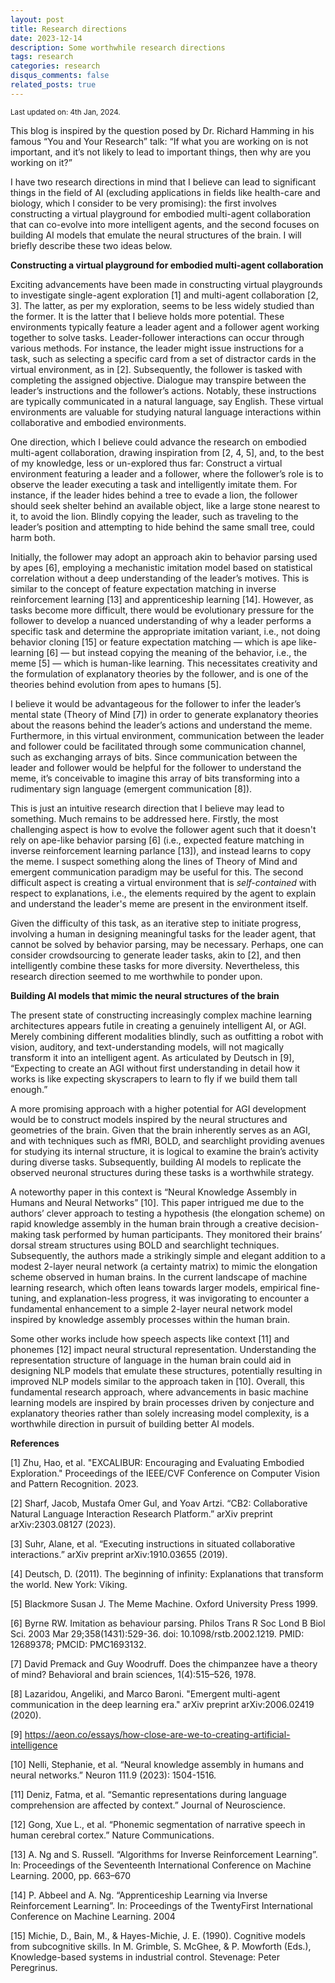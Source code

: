 ```yaml
---
layout: post
title: Research directions
date: 2023-12-14
description: Some worthwhile research directions
tags: research
categories: research 
disqus_comments: false
related_posts: true
---
```


<small>Last updated on: 4th Jan, 2024.</small>

This blog is inspired by the question posed by Dr. Richard Hamming in his famous “You and Your Research” talk: “If what you are working on is not important, and it’s not likely to lead to important things, then why are you working on it?”

I have two research directions in mind that I believe can lead to significant things in the field of AI (excluding applications in fields like health-care and biology, which I consider to be very promising): the first involves constructing a virtual playground for embodied multi-agent collaboration that can co-evolve into more intelligent agents, and the second focuses on building AI models that emulate the neural structures of the brain. I will briefly describe these two ideas below.

**Constructing a virtual playground for embodied multi-agent collaboration** 

Exciting advancements have been made in constructing virtual playgrounds to investigate single-agent exploration [1] and multi-agent collaboration [2, 3]. The latter, as per my exploration, seems to be less widely studied than the former. It is the latter that I believe holds more potential. These environments typically feature a leader agent and a follower agent working together to solve tasks. Leader-follower interactions can occur through various methods. For instance, the leader might issue instructions for a task, such as selecting a specific card from a set of distractor cards in the virtual environment, as in [2]. Subsequently, the follower is tasked with completing the assigned objective. Dialogue may transpire between the leader’s instructions and the follower’s actions. Notably, these instructions are typically communicated in a natural language, say English. These virtual environments are valuable for studying natural language interactions within collaborative and embodied environments.

One direction, which I believe could advance the research on embodied multi-agent collaboration, drawing inspiration from [2, 4, 5], and, to the best of my knowledge, less or un-explored thus far: Construct a virtual environment featuring a leader and a follower, where the follower’s role is to observe the leader executing a task and intelligently imitate them. For instance, if the leader hides behind a tree to evade a lion, the follower should seek shelter behind an available object, like a large stone nearest to it, to avoid the lion. Blindly copying the leader, such as traveling to the leader’s position and attempting to hide behind the same small tree, could harm both.

Initially, the follower may adopt an approach akin to behavior parsing used by apes [6], employing a mechanistic imitation model based on statistical correlation without a deep understanding of the leader’s motives. This is similar to the concept of feature expectation matching in inverse reinforcement learning [13] and apprenticeship learning [14]. However, as tasks become more difficult, there would be evolutionary pressure for the follower to develop a nuanced understanding of why a leader performs a specific task and determine the appropriate imitation variant, i.e., not doing behavior cloning [15] or feature expectation matching ― which is ape like-learning [6] ― but instead copying the meaning of the behavior, i.e., the meme [5] ― which is human-like learning. This necessitates creativity and the formulation of explanatory theories by the follower, and is one of the theories behind evolution from apes to humans [5].

I believe it would be advantageous for the follower to infer the leader’s mental state (Theory of Mind [7]) in order to generate explanatory theories about the reasons behind the leader’s actions and understand the meme. Furthermore, in this virtual environment, communication between the leader and follower could be facilitated through some communication channel, such as exchanging arrays of bits. Since communication between the leader and follower would be helpful for the follower to understand the meme, it’s conceivable to imagine this array of bits transforming into a rudimentary sign language (emergent communication [8]).

This is just an intuitive research direction that I believe may lead to something. Much remains to be addressed here. Firstly, the most challenging aspect is how to evolve the follower agent such that it doesn't rely on ape-like behavior parsing [6] (i.e., expected feature matching in inverse reinforcement learning parlance [13]), and instead learns to copy the meme. I suspect something along the lines of Theory of Mind and emergent communication paradigm may be useful for this. The second difficult aspect is creating a virtual environment that is <i>self-contained</i> with respect to explanations, i.e., the elements required by the agent to explain and understand the leader's meme are present in the environment itself. 

Given the difficulty of this task, as an iterative step to initiate progress, involving a human in designing meaningful tasks for the leader agent, that cannot be solved by behavior parsing, may be necessary. Perhaps, one can consider crowdsourcing to generate leader tasks, akin to [2], and then intelligently combine these tasks for more diversity. Nevertheless, this research direction seemed to me worthwhile to ponder upon.

**Building AI models that mimic the neural structures of the brain**

The present state of constructing increasingly complex machine learning architectures appears futile in creating a genuinely intelligent AI, or AGI. Merely combining different modalities blindly, such as outfitting a robot with vision, auditory, and text-understanding models, will not magically transform it into an intelligent agent. As articulated by Deutsch in [9], “Expecting to create an AGI without first understanding in detail how it works is like expecting skyscrapers to learn to fly if we build them tall enough.”

A more promising approach with a higher potential for AGI development would be to construct models inspired by the neural structures and geometries of the brain. Given that the brain inherently serves as an AGI, and with techniques such as fMRI, BOLD, and searchlight providing avenues for studying its internal structure, it is logical to examine the brain’s activity during diverse tasks. Subsequently, building AI models to replicate the observed neuronal structures during these tasks is a worthwhile strategy.

A noteworthy paper in this context is “Neural Knowledge Assembly in Humans and Neural Networks” [10]. This paper intrigued me due to the authors’ clever approach to testing a hypothesis (the elongation scheme) on rapid knowledge assembly in the human brain through a creative decision-making task performed by human participants. They monitored their brains’ dorsal stream structures using BOLD and searchlight techniques. Subsequently, the authors made a strikingly simple and elegant addition to a modest 2-layer neural network (a certainty matrix) to mimic the elongation scheme observed in human brains. In the current landscape of machine learning research, which often leans towards larger models, empirical fine-tuning, and explanation-less progress, it was invigorating to encounter a fundamental enhancement to a simple 2-layer neural network model inspired by knowledge assembly processes within the human brain.

Some other works include how speech aspects like context [11] and phonemes [12] impact neural structural representation. Understanding the representation structure of language in the human brain could aid in designing NLP models that emulate these structures, potentially resulting in improved NLP models similar to the approach taken in [10]. Overall, this fundamental research approach, where advancements in basic machine learning models are inspired by brain processes driven by conjecture and explanatory theories rather than solely increasing model complexity, is a worthwhile direction in pursuit of building better AI models.

**References**

[1] Zhu, Hao, et al. "EXCALIBUR: Encouraging and Evaluating Embodied Exploration." Proceedings of the IEEE/CVF Conference on Computer Vision and Pattern Recognition. 2023.

[2] Sharf, Jacob, Mustafa Omer Gul, and Yoav Artzi. “CB2: Collaborative Natural Language Interaction Research Platform.” arXiv preprint arXiv:2303.08127 (2023).

[3] Suhr, Alane, et al. “Executing instructions in situated collaborative interactions.” arXiv preprint arXiv:1910.03655 (2019).

[4] Deutsch, D. (2011). The beginning of infinity: Explanations that transform the world. New York: Viking.

[5] Blackmore Susan J. The Meme Machine. Oxford University Press 1999.

[6] Byrne RW. Imitation as behaviour parsing. Philos Trans R Soc Lond B Biol Sci. 2003 Mar 29;358(1431):529-36. doi: 10.1098/rstb.2002.1219. PMID: 12689378; PMCID: PMC1693132.

[7] David Premack and Guy Woodruff. Does the chimpanzee have a theory of mind? Behavioral and brain sciences, 1(4):515–526, 1978.

[8] Lazaridou, Angeliki, and Marco Baroni. "Emergent multi-agent communication in the deep learning era." arXiv preprint arXiv:2006.02419 (2020).

[9] https://aeon.co/essays/how-close-are-we-to-creating-artificial-intelligence

[10] Nelli, Stephanie, et al. “Neural knowledge assembly in humans and neural networks.” Neuron 111.9 (2023): 1504-1516.

[11] Deniz, Fatma, et al. “Semantic representations during language comprehension are affected by context.” Journal of Neuroscience.

[12] Gong, Xue L., et al. “Phonemic segmentation of narrative speech in human cerebral cortex.” Nature Communications.

[13] A. Ng and S. Russell. “Algorithms for Inverse Reinforcement Learning”. In: Proceedings of the Seventeenth International Conference on Machine Learning. 2000, pp. 663–670

[14] P. Abbeel and A. Ng. “Apprenticeship Learning via Inverse Reinforcement Learning”. In: Proceedings of the TwentyFirst International Conference on Machine Learning. 2004

[15] Michie, D., Bain, M., & Hayes-Michie, J. E. (1990). Cognitive models from subcognitive skills. In M. Grimble, S. McGhee, & P. Mowforth (Eds.), Knowledge-based systems in industrial control. Stevenage: Peter Peregrinus.